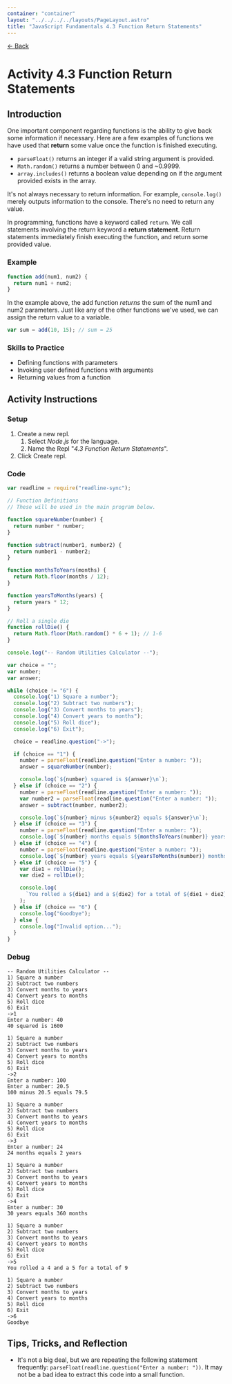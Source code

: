 ```yaml
---
container: "container"
layout: "../../../../layouts/PageLayout.astro"
title: "JavaScript Fundamentals 4.3 Function Return Statements"
---
```


[← Back](../)

# Activity 4.3 Function Return Statements

## Introduction

One important component regarding functions is the ability to give back some information if necessary. Here are a few examples of functions we have used that **return** some value once the function is finished executing.

- `parseFloat()` returns an integer if a valid string argument is provided.
- `Math.random()` returns a number between 0 and ~0.9999.
- `array.includes()` returns a boolean value depending on if the argument provided exists in the array.

It's not always necessary to return information. For example, `console.log()` merely outputs information to the console. There's no need to return any value.

In programming, functions have a keyword called `return`. We call statements involving the return keyword a **return statement**. Return statements immediately finish executing the function, and return some provided value.

### Example

```js
function add(num1, num2) {
  return num1 + num2;
}
```

In the example above, the add function _returns_ the sum of the num1 and num2 parameters. Just like any of the other functions we've used, we can assign the return value to a variable.

```js
var sum = add(10, 15); // sum = 25
```

### Skills to Practice

- Defining functions with parameters
- Invoking user defined functions with arguments
- Returning values from a function

## Activity Instructions

### Setup

1. Create a new repl.
   1. Select _Node.js_ for the language.
   2. Name the Repl "_4.3 Function Return Statements_".
2. Click Create repl.

### Code

```javascript
var readline = require("readline-sync");

// Function Definitions
// These will be used in the main program below.

function squareNumber(number) {
  return number * number;
}

function subtract(number1, number2) {
  return number1 - number2;
}

function monthsToYears(months) {
  return Math.floor(months / 12);
}

function yearsToMonths(years) {
  return years * 12;
}

// Roll a single die
function rollDie() {
  return Math.floor(Math.random() * 6 + 1); // 1-6
}

console.log("-- Random Utilities Calculator --");

var choice = "";
var number;
var answer;

while (choice != "6") {
  console.log("1) Square a number");
  console.log("2) Subtract two numbers");
  console.log("3) Convert months to years");
  console.log("4) Convert years to months");
  console.log("5) Roll dice");
  console.log("6) Exit");

  choice = readline.question("->");

  if (choice == "1") {
    number = parseFloat(readline.question("Enter a number: "));
    answer = squareNumber(number);

    console.log(`${number} squared is ${answer}\n`);
  } else if (choice == "2") {
    number = parseFloat(readline.question("Enter a number: "));
    var number2 = parseFloat(readline.question("Enter a number: "));
    answer = subtract(number, number2);

    console.log(`${number} minus ${number2} equals ${answer}\n`);
  } else if (choice == "3") {
    number = parseFloat(readline.question("Enter a number: "));
    console.log(`${number} months equals ${monthsToYears(number)} years\n`);
  } else if (choice == "4") {
    number = parseFloat(readline.question("Enter a number: "));
    console.log(`${number} years equals ${yearsToMonths(number)} months\n`);
  } else if (choice == "5") {
    var die1 = rollDie();
    var die2 = rollDie();

    console.log(
      `You rolled a ${die1} and a ${die2} for a total of ${die1 + die2}\n`
    );
  } else if (choice == "6") {
    console.log("Goodbye");
  } else {
    console.log("Invalid option...");
  }
}
```

### Debug

```
-- Random Utilities Calculator --
1) Square a number
2) Subtract two numbers
3) Convert months to years
4) Convert years to months
5) Roll dice
6) Exit
->1
Enter a number: 40
40 squared is 1600

1) Square a number
2) Subtract two numbers
3) Convert months to years
4) Convert years to months
5) Roll dice
6) Exit
->2
Enter a number: 100
Enter a number: 20.5
100 minus 20.5 equals 79.5

1) Square a number
2) Subtract two numbers
3) Convert months to years
4) Convert years to months
5) Roll dice
6) Exit
->3
Enter a number: 24
24 months equals 2 years

1) Square a number
2) Subtract two numbers
3) Convert months to years
4) Convert years to months
5) Roll dice
6) Exit
->4
Enter a number: 30
30 years equals 360 months

1) Square a number
2) Subtract two numbers
3) Convert months to years
4) Convert years to months
5) Roll dice
6) Exit
->5
You rolled a 4 and a 5 for a total of 9

1) Square a number
2) Subtract two numbers
3) Convert months to years
4) Convert years to months
5) Roll dice
6) Exit
->6
Goodbye
```

## Tips, Tricks, and Reflection

- It's not a big deal, but we are repeating the following statement frequently: `parseFloat(readline.question("Enter a number: "))`. It may not be a bad idea to extract this code into a small function.
